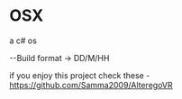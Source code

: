 # OSX
a c# os


--Build format -> DD/M/HH

if you enjoy this project check these -https://github.com/Samma2009/AlteregoVR
